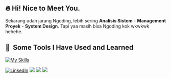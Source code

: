<h2>🔥 Hi!  Nice to Meet You. </h2>

Sekarang udah jarang Ngoding, lebih sering **Analisis Sistem** - **Management Proyek** - **System Design**.
Tapi yaa masih bisa Ngoding kok wkwkwk hehehe.


<h2> 🚀 &nbsp;Some Tools I Have Used and Learned</h2>

[![My Skills](https://skillicons.dev/icons?i=js,ts,nestjs,cypress,docker,express,grafana,mysql,nextjs,nestjs,nginx,nodejs,postgres,postman,prisma,react,tailwind,vercel,webstorm)](https://skillicons.dev)

<!-- https://github-readme-stats.vercel.app/api?username=DennisHartrampf&show_icons=true -->
<p>
  <a href="https://www.linkedin.com/in/novin-ardian-yulianto"><img src="https://img.shields.io/badge/LinkedIn--_.svg?style=social&logo=linkedin" alt="LinkedIn"></a>
  <a href="#"><img src="https://img.shields.io/badge/Project-Management-_.svg?logo=java"></a>
  <a href="#"><img src="https://img.shields.io/badge/System-Analyst-_.svg"></a>
  <a href="#"><img src="https://img.shields.io/badge/System-Design-_.svg"></a>
</p>


